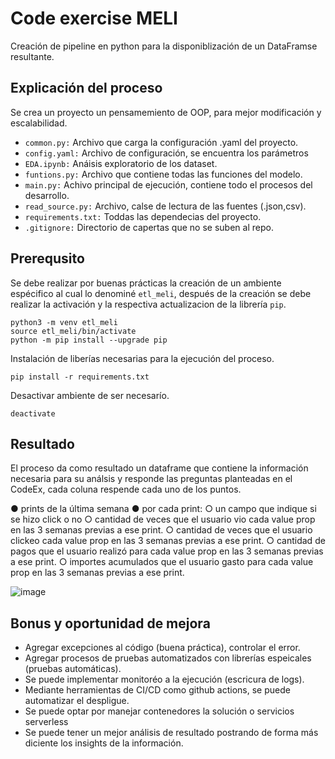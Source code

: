# Code exercise MELI

Creación de pipeline en python para la disponiblización de un DataFramse resultante.

## Explicación del proceso

Se crea un proyecto un pensamemiento de OOP, para mejor modificación y escalabilidad.

* `common.py:` Archivo que carga la configuración .yaml del proyecto.
* `config.yaml:` Archivo de configuración, se encuentra los parámetros
* `EDA.ipynb:` Anáisis exploratorio de los dataset.
* `funtions.py:` Archivo que contiene todas las funciones del modelo.
* `main.py:` Achivo principal de ejecución, contiene todo el procesos del desarrollo.
* `read_source.py:` Archivo, calse de lectura de las fuentes (.json,csv).
* `requirements.txt:` Toddas las dependecias del proyecto.
* `.gitignore:` Directorio de capertas que no se suben al repo.


## Prerequsito

Se debe realizar por buenas prácticas la creación de un ambiente espécifico al cual lo denominé `etl_meli`, después de la creación se debe realizar la activación y la respectiva actualizacion de la librería `pip`.

```
python3 -m venv etl_meli
source etl_meli/bin/activate
python -m pip install --upgrade pip
```
Instalación de liberías necesarias para la ejecución del proceso.
```
pip install -r requirements.txt
```
Desactivar ambiente de ser necesarío.
```
deactivate
```

## Resultado

El proceso da como resultado un dataframe que contiene la información necesaria para su análsis y responde las preguntas planteadas en el CodeEx, cada coluna respende cada uno de los puntos.

● prints de la última semana 
  ● por cada print: 
    ○ un campo que indique si se hizo click o no 
    ○ cantidad de veces que el usuario vio cada value prop en las 3 semanas previas a ese print. 
    ○ cantidad de veces que el usuario clickeo cada value prop en las 3 semanas previas a ese print.
    ○ cantidad de pagos que el usuario realizó para cada value prop en las 3 semanas previas a ese print.
    ○ importes acumulados que el usuario gasto para cada value prop en las 3 semanas previas a ese print.


![image](https://github.com/nicolascorchuelo/CodeEx/assets/90802118/efd72a4c-f4af-4d53-95b2-eb0929d5f754)


## Bonus y oportunidad de mejora

* Agregar excepciones al código (buena práctica), controlar el error.
* Agregar procesos de pruebas automatizados con librerías espeicales (pruebas automáticas).
* Se puede implementar monitoréo a la ejecución (escricura de logs).
* Mediante herramientas de CI/CD como github actions, se puede automatizar el despligue.
* Se puede optar por manejar contenedores la solución o servicios serverless
* Se puede tener un mejor análisis de resultado postrando de forma más diciente los insights de la información.
